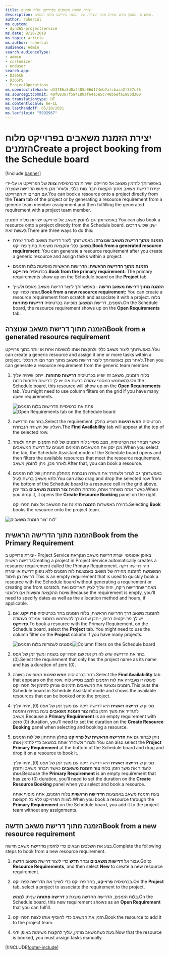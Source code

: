 ```yaml
---
title: יצירת הזמנת משאבים בפרוייקט מלוח הזמנים
description: נושא זה מספק מידע אודות אופן היצירה של הזמנת פרוייקט מלוח הזמנים.
author: ruhercul
ms.custom:
- dyn365-projectservice
ms.date: 9/26/2019
ms.topic: article
ms.author: ruhercul
audience: Admin
search.audienceType:
- admin
- customizer
- enduser
search.app:
- D365CE
- D365PS
- ProjectOperations
ms.openlocfilehash: d33786a5d0a2485a06d174eb7afcbaaa2f337cf6
ms.sourcegitcommit: 40f68387f594180af64a5e5c748b6efa188bd300
ms.translationtype: HT
ms.contentlocale: he-IL
ms.lasthandoff: 05/10/2021
ms.locfileid: "5992967"
---
```

# <a name="create-a-project-booking-from-the-schedule-board"></a><span data-ttu-id="66c4f-103">יצירת הזמנת משאבים בפרוייקט מלוח הזמנים</span><span class="sxs-lookup"><span data-stu-id="66c4f-103">Create a project booking from the Schedule board</span></span>

[!include [banner](../includes/psa-now-project-operations.md)]

<span data-ttu-id="66c4f-104">באפשרותך להזמין משאב אל פרוייקט ישירות מהכרטיסיה **צוות** של הפרוייקט או על-ידי יצירת דרישת משאב מתוך הקצאת חבר צוות כללי, ולאחר מכן מימוש הדרישה שנוצרה עם חבר צוות הפרוייקט.</span><span class="sxs-lookup"><span data-stu-id="66c4f-104">You can book a resource onto a project directly from the **Team** tab of the project or by generating a resource requirement from a generic team member assignment and then fulfilling the generated requirement with a project team member.</span></span>

<span data-ttu-id="66c4f-105">באפשרותך גם להזמין משאב אל פרוייקט ישירות מלוח הזמנים.</span><span class="sxs-lookup"><span data-stu-id="66c4f-105">You can also book a resource onto a project directly from the Schedule board.</span></span> <span data-ttu-id="66c4f-106">ישנן שלוש דרכים לעשות זאת:</span><span class="sxs-lookup"><span data-stu-id="66c4f-106">There are three ways to do this:</span></span>

- <span data-ttu-id="66c4f-107">**הזמנה מתוך דרישת משאב שנוצרה:** באפשרותך ליצור דרישת משאב לאחר יצירת משאב כללי והקצאת משימות בתוך פרוייקט.</span><span class="sxs-lookup"><span data-stu-id="66c4f-107">**Book from a generated resource requirement:** You can generate a resource requirement after you create a generic resource and assign tasks within a project.</span></span>

- <span data-ttu-id="66c4f-108">**הזמנה מתוך הדרישה הראשית:** הדרישות הראשיות מופיעות בלוח הזמנים בכרטיסיה **פרוייקט**.</span><span class="sxs-lookup"><span data-stu-id="66c4f-108">**Book from the primary requirement:** The primary requirements show up on the Schedule board on the **Project** tab.</span></span> 

- <span data-ttu-id="66c4f-109">**הזמנה מתוך דרישת משאב חדשה** : באפשרותך ליצור דרישת משאב מאפס ולשייך אותה לפרוייקט.</span><span class="sxs-lookup"><span data-stu-id="66c4f-109">**Book from a new resource requirement:** You can create a resource requirement from scratch and associate it with a project.</span></span> <span data-ttu-id="66c4f-110">בלוח הזמנים, דרישת המשאב מופיעה בכרטיסיה **דרישות פתוחות**.</span><span class="sxs-lookup"><span data-stu-id="66c4f-110">On the Schedule board, the resource requirement shows up on the **Open Requirements** tab.</span></span>

## <a name="book-from-a-generated-resource-requirement"></a><span data-ttu-id="66c4f-111">הזמנה מתוך דרישת משאב שנוצרה</span><span class="sxs-lookup"><span data-stu-id="66c4f-111">Book from a generated resource requirement</span></span>

<span data-ttu-id="66c4f-112">באפשרותך ליצור משאב כללי ולהקצות אותו למשימה אחת או יותר בתוך פרוייקט.</span><span class="sxs-lookup"><span data-stu-id="66c4f-112">You can create a generic resource and assign it one or more tasks within a project.</span></span> <span data-ttu-id="66c4f-113">לאחר מכן באפשרותך ליצור דרישת משאב מתוך חבר הצוות הכללי.</span><span class="sxs-lookup"><span data-stu-id="66c4f-113">Then you can generate a resource requirement from the generic team member.</span></span> 

1.  <span data-ttu-id="66c4f-114">בלוח הזמנים, משאב זה יופיע בכרטיסיה **דרישות פתוחות**. ייתכן שיהיה עליך להשתמש במסנני עמודה ברשת אם יש לך דרישות פתוחות רבות.</span><span class="sxs-lookup"><span data-stu-id="66c4f-114">On the Schedule board, this resource will show up on the **Open Requirements** tab. You might need to use column filters on the grid if you have many open requirements.</span></span> 

    <span data-ttu-id="66c4f-115">![פתח את כרטיסיית הדרישות בלוח הזמנים](media/FAQ-Project-Booking-Schedule-Board-1.png "צילום מסך של טבלת הזמנות והקצאות")</span><span class="sxs-lookup"><span data-stu-id="66c4f-115">![Open Requirements tab on the Schedule board](media/FAQ-Project-Booking-Schedule-Board-1.png "Screenshot of bookings and assignments table")</span></span>

2. <span data-ttu-id="66c4f-116">בחר את הדרישה.</span><span class="sxs-lookup"><span data-stu-id="66c4f-116">Select the requirement.</span></span> <span data-ttu-id="66c4f-117">הכרטיסיה **חפש זמינות** תופיע בחלק העליון של השורה הנבחרת.</span><span class="sxs-lookup"><span data-stu-id="66c4f-117">The **Find Availability** tab will appear at the top of the selected row.</span></span>
 
3. <span data-ttu-id="66c4f-118">כאשר תבחר את הכרטיסיה, מצב מסייע לוח הזמנים של לוח הזמנים ייפתח ולאחר מכן יסנן את המשאבים הזמינים העונים על דרישת המשאבים.</span><span class="sxs-lookup"><span data-stu-id="66c4f-118">When you select the tab, the Schedule Assistant mode of the Schedule board opens and then filters the available resources that meet the resource requirement.</span></span> <span data-ttu-id="66c4f-119">לאחר מכן, ניתן להזמין משאב.</span><span class="sxs-lookup"><span data-stu-id="66c4f-119">After that, you can book a resource.</span></span>

4. <span data-ttu-id="66c4f-120">באפשרותך גם לגרור ולשחרר את השורה הנבחרת מהחלק התחתון של לוח הזמנים לתא משאב ברשת לעיל.</span><span class="sxs-lookup"><span data-stu-id="66c4f-120">You can also drag and drop the selected row from the bottom of the Schedule board to a resource cell in the grid above.</span></span> <span data-ttu-id="66c4f-121">כאשר אתה משחרר אותה, נפתחת חלונית **צור הזמנת משאבים** בצד ימין.</span><span class="sxs-lookup"><span data-stu-id="66c4f-121">When you drop it, it opens the **Create Resource Booking** panel on the right.</span></span>

    <span data-ttu-id="66c4f-122">בחירה באפשרות **הזמנה** מזמינה את המשאב אל צוות הפרוייקט.</span><span class="sxs-lookup"><span data-stu-id="66c4f-122">Selecting **Book** books the resource onto the project team.</span></span>

![לוח 'צור הזמנת משאבים'](media/FAQ-Project-Booking-Schedule-Board-6.png "")
 

## <a name="book-from-the-primary-requirement"></a><span data-ttu-id="66c4f-124">הזמנה מתוך הדרישה הראשית</span><span class="sxs-lookup"><span data-stu-id="66c4f-124">Book from the Primary Requirement</span></span>

<span data-ttu-id="66c4f-125">יצירת פרוייקט ב- Project Service באופן אוטומטי יוצרת דרישת משאב הנקראת דרישה ראשית.</span><span class="sxs-lookup"><span data-stu-id="66c4f-125">Creating a project in Project Service automatically creates a resource requirement called the Primary Requirement.</span></span> <span data-ttu-id="66c4f-126">זוהי דרישה ריקה המשמשת להזמנה מהירה של משאב באמצעות לוח הזמנים ללא ניפוק דרישה או יצירת דרישה מן היסוד.</span><span class="sxs-lookup"><span data-stu-id="66c4f-126">This is an empty requirement that is used to quickly book a resource with the Schedule board without generating a requirement or creating one from scratch.</span></span> <span data-ttu-id="66c4f-127">מאחר שהדרישה ריקה, יהיה עליך לציין תאריכים ואת שיטת ההקצאה והשעות אם רלוונטי.</span><span class="sxs-lookup"><span data-stu-id="66c4f-127">Because the requirement is empty, you’ll need to specify dates as well as the allocation method and hours, if applicable.</span></span> 

1. <span data-ttu-id="66c4f-128">להזמנת משאב דרך הדרישה הראשית, בלוח הזמנים בחר בכרטיסיה **פרוייקט**. אם יש לך פרוייקטים רבים, ייתכן שתצטרך להשתמש במסנני עמודה בעמודה **פרוייקט**.</span><span class="sxs-lookup"><span data-stu-id="66c4f-128">To book a resource with the Primary Requirement, on the Schedule board, select the **Project** tab. You might need to use the column filter on the **Project** column if you have many projects.</span></span>

   <span data-ttu-id="66c4f-129">![מסננים לעמודות בלוח הזמנים](media/FAQ-Project-Booking-Schedule-Board-2.png "צילום מסך של טבלת הזמנות והקצאות")</span><span class="sxs-lookup"><span data-stu-id="66c4f-129">![Column filters on the Schedule board](media/FAQ-Project-Booking-Schedule-Board-2.png "Screenshot of bookings and assignments table")</span></span>

2. <span data-ttu-id="66c4f-130">בחר את הדרישה שיש לה רק את שם הפרוייקט בשמה ומשך זמן של אפס (0).</span><span class="sxs-lookup"><span data-stu-id="66c4f-130">Select the requirement that only has the project name as its name and has a duration of zero (0).</span></span>

3. <span data-ttu-id="66c4f-131">בחר בכרטיסיה **חפש זמינות** המופיעה בשורה.</span><span class="sxs-lookup"><span data-stu-id="66c4f-131">Select the **Find Availability** tab that appears on the row.</span></span> <span data-ttu-id="66c4f-132">פעולה זו מעבירה את לוח הזמנים למצב מסייע לוח הזמנים ומציגה את המשאבים הזמינים שניתן להזמין אל הפרוייקט.</span><span class="sxs-lookup"><span data-stu-id="66c4f-132">This puts the Schedule board in Schedule Assistant mode and shows the available resources that can be booked onto the project.</span></span>

4. <span data-ttu-id="66c4f-133">מכיוון ש **דרישה ראשית** היא דרישה ריקה עם משך זמן של אפס (0), יהיה עליך להגדיר את משך הזמן בלוח **צור הזמנת משאבים** בעת בחירה והזמנת משאב.</span><span class="sxs-lookup"><span data-stu-id="66c4f-133">Because a **Primary Requirement** is an empty requirement with zero (0) duration, you’ll need to set the duration on the **Create Resource Booking** panel when selecting and booking a resource.</span></span>

5. <span data-ttu-id="66c4f-134">ניתן לבחור גם את **הדרישה הראשית של פרוייקט** בחלק התחתון של לוח הזמנים ולגרור ולשחרר אותה במשאב כדי להזמין אותו.</span><span class="sxs-lookup"><span data-stu-id="66c4f-134">You can also select the **Project Primary Requirement** at the bottom of the Schedule board and drag and drop it on a resource to book it.</span></span>
 
    <span data-ttu-id="66c4f-135">מכיוון ש **דרישה ראשית** היא דרישה ריקה עם משך זמן של אפס (0), יהיה עליך להגדיר את משך הזמן בלוח **צור הזמנת משאבים** כאשר תבחר משאב ותזמין אותו.</span><span class="sxs-lookup"><span data-stu-id="66c4f-135">Because the **Primary Requirement** is an empty requirement that has zero (0) duration, you’ll need to set the duration on the **Create Resource Booking** panel when you select and book a resource.</span></span>
 
    <span data-ttu-id="66c4f-136">בעת הזמנת משאב באמצעות **הדרישה הראשית** בלוח הזמנים, אתה מוסיף אותה לצוות הפרוייקט ללא כל הקצאות.</span><span class="sxs-lookup"><span data-stu-id="66c4f-136">When you book a resource through the **Primary Requirement** on the Schedule board, you add it to the project team without any assignments.</span></span>
 
## <a name="book-from-a-new-resource-requirement"></a><span data-ttu-id="66c4f-137">הזמנה מתוך דרישת משאב חדשה</span><span class="sxs-lookup"><span data-stu-id="66c4f-137">Book from a new resource requirement</span></span>
<span data-ttu-id="66c4f-138">בצע את השלבים הבאים כדי להזמין מדרישת משאב חדשה.</span><span class="sxs-lookup"><span data-stu-id="66c4f-138">Complete the following steps to book from a new resource requirement.</span></span> 

1. <span data-ttu-id="66c4f-139">עבור אל **דרישות משאבים** ובחר **חדש** כדי ליצור דרישת משאב חדשה.</span><span class="sxs-lookup"><span data-stu-id="66c4f-139">Go to **Resource Requirements**, and then select **New** to create a new resource requirement.</span></span>

2. <span data-ttu-id="66c4f-140">בכרטיסיה **פרוייקט**, בחר פרוייקט כדי לשייך את הדרישה לפרוייקט.</span><span class="sxs-lookup"><span data-stu-id="66c4f-140">On the **Project** tab, select a project to associate the requirement to the project.</span></span>
 
    <span data-ttu-id="66c4f-141">בלוח הזמנים, הדרישה החדשה מוצגת כ **דרישה פתוחה** שניתן לממש.</span><span class="sxs-lookup"><span data-stu-id="66c4f-141">On the Schedule board, this new requirement shows as an **Open Requirement** that you can fulfill.</span></span>

3. <span data-ttu-id="66c4f-142">הזמן את המשאב כדי להוסיף אותו לצוות הפרוייקט.</span><span class="sxs-lookup"><span data-stu-id="66c4f-142">Book the resource to add it to the project team.</span></span>

4. <span data-ttu-id="66c4f-143">כעת כשהמשאב מוזמן, עליך להקצות משימות באופן ידני.</span><span class="sxs-lookup"><span data-stu-id="66c4f-143">Now that the resource is booked, you must assign tasks manually.</span></span>



[!INCLUDE[footer-include](../includes/footer-banner.md)]